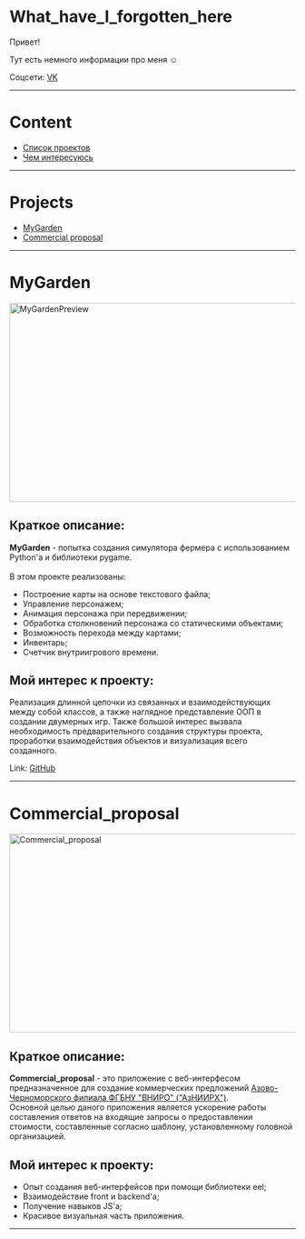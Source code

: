 # What_have_I_forgotten_here

<p>Привет!</p>
<p>Тут есть немного информации про меня ☺</p>
<p>Соцсети: <a href="https://vk.com/usbam">VK</a></p>

<hr>


# Content

- [Список проектов](#projects)
- [Чем интересуюсь](#interests)

<hr>


# Projects

- [MyGarden](#mygarden)
- [Сommercial proposal](#commercial_proposal)

<hr>


# MyGarden

<p>
  <img src="https://sun9-81.userapi.com/impg/oGVt63sMzLkoYWfpZiM2vLMwoKcTD3bSqR2V5w/rGbC65zvDd4.jpg?size=815x637&quality=95&sign=5e3459668d5b3e30bcb3c8ab2cd3fc84&type=album" width="600px" height="350px" title="MyGardenPreview">
  <h2>Краткое описание:</h2>
  <b>MyGarden</b> - попытка создания симулятора фермера с использованием Python'а и библиотеки pygame.<br><br>
  В этом проекте реализованы:
  <ul>
    <li>Построение карты на основе текстового файла;</li>
    <li>Управление персонажем;</li>
    <li>Анимация персонажа при передвижении;</li>
    <li>Обработка столкновений персонажа со статическими объектами;</li>
    <li>Возможность перехода между картами;</li>
    <li>Инвентарь;</li>
    <li>Счетчик внутриигрового времени.</li>
  </ul>
</p>
<p>
  <h2>Мой интерес к проекту:</h2>
  <p>
    Реализация длинной цепочки из связанных и взаимодействующих между собой классов, а также наглядное представление ООП в создании двумерных игр.
    Также большой интерес вызвала необходимость предварительного создания структуры проекта, проработки взаимодействия объектов и визуализация всего созданного.
  </p>
</p>
<p>
  Link: <a href="https://github.com/USB-am/MyGarden.git" target="_blank">GitHub</a>
</p>

<hr>


# Commercial_proposal

<p>
  <img src="https://sun9-30.userapi.com/impg/SUaaneDVoqhPJWKshwmFE66Siqu9Eg37QsZWNQ/9icyMA7XM7k.jpg?size=682x727&quality=96&sign=100192524cad48e629b2bf611d156e70&c_uniq_tag=q_m9nizDxhlTpgV7WS4wCSfVNMhdVrdi2IPNSdxLnjo&type=album" width="600px" height="350px" title="Commercial_proposal">
  <h2>Краткое описание:</h2>
  <b>Commercial_proposal</b> - это приложение с веб-интерфесом предназначенное для создание коммерческих предложений <a href="http://www.vniro.ru/ru/filialy/azovo-chernomorskij-filial-fgbnu-vniro-azniirkh">Азово-Черноморского филиала ФГБНУ "ВНИРО" ("АзНИИРХ")</a>.<br>
  Основной целью даного приложения является ускорение работы составления ответов на входящие запросы о предоставлении стоимости, составленные согласно шаблону, установленному головной организацией.
</p>
<p>
  <h2>Мой интерес к проекту:</h2>
  <ul>
    <li>Опыт создания веб-интерфейсов при помощи библиотеки eel;</li>
    <li>Взаимодействие front и backend'а;</li>
    <li>Получение навыков JS'а;</li>
    <li>Красивое визуальная часть приложения.</li>
  </ul>
</p>

<hr>
